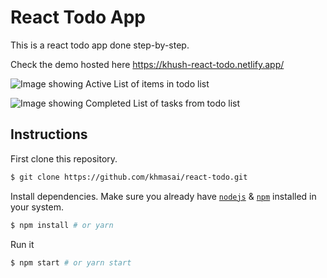 # React Todo App

This is a react todo app done step-by-step.

Check the demo hosted here https://khush-react-todo.netlify.app/

![Image showing Active List of items in todo list](khmasai/react-todo/Screenshots/Active.png)

![Image showing Completed List of tasks from todo list ](khmasai/react-todo/Screenshots/Completed.png)


## Instructions

First clone this repository.
```bash
$ git clone https://github.com/khmasai/react-todo.git
```

Install dependencies. Make sure you already have [`nodejs`](https://nodejs.org/en/) & [`npm`](https://www.npmjs.com/) installed in your system.
```bash
$ npm install # or yarn
```

Run it
```bash
$ npm start # or yarn start
```
